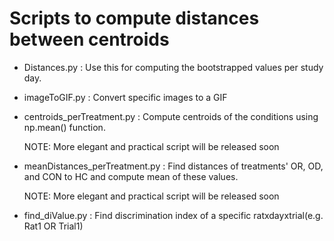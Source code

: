 # Scripts to compute distances between centroids

- Distances.py : Use this for computing the bootstrapped values per study day. 

- imageToGIF.py : Convert specific images to a GIF

- centroids_perTreatment.py : Compute centroids of the conditions using np.mean() function.
  
  NOTE: More elegant and practical script will be released soon
  
- meanDistances_perTreatment.py : Find distances of treatments' OR, OD, and CON to HC and compute mean of these values.

  NOTE: More elegant and practical script will be released soon

- find_diValue.py : Find discrimination index of a specific ratxdayxtrial(e.g. Rat1 OR Trial1)
